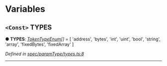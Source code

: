 

# Variables

<a id="types"></a>

## `<Const>` TYPES

**● TYPES**: *[TokenTypeEnum](_types_.md#tokentypeenum)[]* =  [
  'address',
  'bytes',
  'int',
  'uint',
  'bool',
  'string',
  'array',
  'fixedBytes',
  'fixedArray'
]

*Defined in [spec/paramType/types.ts:8](https://github.com/paritytech/js-libs/blob/ae9ea03/packages/abi/src/spec/paramType/types.ts#L8)*

___

